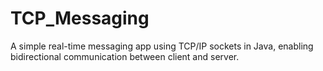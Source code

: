 # TCP_Messaging
A simple real-time messaging app using TCP/IP sockets in Java, enabling bidirectional communication between client and server.
